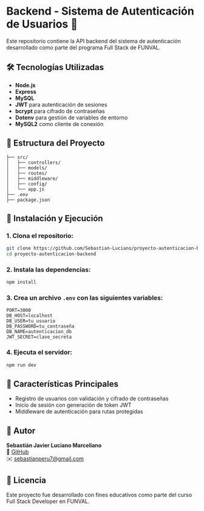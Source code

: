 # Backend - Sistema de Autenticación de Usuarios 🔐

Este repositorio contiene la API backend del sistema de autenticación desarrollado como parte del programa Full Stack de FUNVAL.

## 🛠 Tecnologías Utilizadas

- **Node.js**
- **Express**
- **MySQL**
- **JWT** para autenticación de sesiones
- **bcrypt** para cifrado de contraseñas
- **Dotenv** para gestión de variables de entorno
- **MySQL2** como cliente de conexión

## 📁 Estructura del Proyecto

```
├── src/
│   ├── controllers/
│   ├── models/
│   ├── routes/
│   ├── middleware/
│   ├── config/
│   └── app.js
├── .env
├── package.json
```

## 🚀 Instalación y Ejecución

### 1. Clona el repositorio:
```bash
git clone https://github.com/Sebastian-Luciano/proyecto-autenticacion-backend.git
cd proyecto-autenticacion-backend
```

### 2. Instala las dependencias:
```bash
npm install
```

### 3. Crea un archivo `.env` con las siguientes variables:
```env
PORT=3000
DB_HOST=localhost
DB_USER=tu_usuario
DB_PASSWORD=tu_contraseña
DB_NAME=autenticacion_db
JWT_SECRET=clave_secreta
```

### 4. Ejecuta el servidor:
```bash
npm run dev
```

## 🔐 Características Principales

- Registro de usuarios con validación y cifrado de contraseñas
- Inicio de sesión con generación de token JWT
- Middleware de autenticación para rutas protegidas

## 🧠 Autor

**Sebastián Javier Luciano Marceliano**  
🔗 [GitHub](https://github.com/Sebastian-Luciano)  
✉️ [sebastianperu7@gmail.com](mailto:sebastianperu7@gmail.com)

## 📄 Licencia

Este proyecto fue desarrollado con fines educativos como parte del curso Full Stack Developer en FUNVAL.